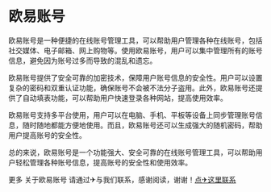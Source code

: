 # 欧易账号

欧易账号是一种便捷的在线账号管理工具，可以帮助用户管理各种在线账号，包括社交媒体、电子邮箱、网上购物等。使用欧易账号，用户可以集中管理所有的账号信息，避免因为账号过多而导致的混乱和遗忘。

欧易账号提供了安全可靠的加密技术，保障用户账号信息的安全性。用户可以设置复杂的密码和双重认证功能，确保账号不会被不法分子盗用。此外，欧易账号还提供了自动填表功能，可以帮助用户快速登录各种网站，提高使用效率。

欧易账号支持多平台使用，用户可以在电脑、手机、平板等设备上同步管理账号信息，随时随地都能方便地使用。而且，欧易账号还可以生成强大的随机密码，帮助用户提高账号的安全性。

总的来说，欧易账号是一个功能强大、安全可靠的在线账号管理工具，可以帮助用户轻松管理各种账号信息，提高账号的安全性和使用效率。

更多 关于欧易账号 请通过✈与我们联系，感谢阅读，谢谢！[点✈这里联系](https://t.me/lianmeng09)